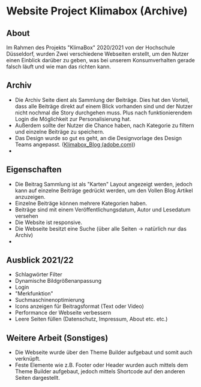 # Website Project Klimabox (Archive)

## About

Im Rahmen des Projekts "KlimaBox" 2020/2021 von der Hochschule Düsseldorf, wurden Zwei verschiedene Webseiten erstellt, um den Nutzer einen Einblick darüber zu geben, was bei unserem Konsumverhalten gerade falsch läuft und wie man das richten kann.


## Archiv

- Die Archiv Seite dient als Sammlung der Beiträge. Dies hat den Vorteil, dass alle Beiträge direkt auf einem Blick vorhanden sind und der Nutzer nicht nochmal die Story durchgehen muss. Plus nach funktionierendem Login die Möglichkeit zur Personalisierung hat.
- Außerdem sollte der Nutzer die Chance haben, nach Kategorie zu filtern und einzelne Beiträge zu speichern.
- Das Design wurde so gut es geht, an die Designvorlage des Design Teams angepasst. ([Klimabox_Blog (adobe.com)](https://xd.adobe.com/view/e683ed1e-6238-4c20-b479-98f753986f30-b3d0/specs/))
- 

## Eigenschaften

- Die Beitrag Sammlung ist als "Karten" Layout angezeigt werden, jedoch kann auf einzelne Beiträge gedrückt werden, um den Vollen Blog Artikel anzuzeigen.
- Einzelne Beiträge können mehrere Kategorien haben.
- Beiträge sind mit einem Veröffentlichungsdatum, Autor und Lesedatum versehen
- Die Website ist responsive.
- Die Webseite besitzt eine Suche (über alle Seiten -> natürlich nur das Archiv)
- 

## Ausblick 2021/22

- Schlagwörter Filter
- Dynamische Bildgrößenanpassung
- Login 
- "Merkfunktion"
- Suchmaschinenoptimierung
- Icons anzeigen für Beitragsformat (Text oder Video)
- Performance der Webseite verbessern
- Leere Seiten füllen (Datenschutz, Impressum, About etc. etc.)

## Weitere Arbeit (Sonstiges)

- Die Webseite wurde über den Theme Builder aufgebaut und somit auch verknüpft.
- Feste Elemente wie z.B. Footer oder Header wurden auch mittels dem Theme Builder aufgebaut, jedoch mittels Shortcode auf den anderen Seiten dargestellt.

